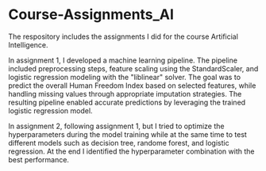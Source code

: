 # Course-Assignments_AI

The respository includes the assignments I did for the course Artificial Intelligence. 

In assignment 1, I developed a machine learning pipeline. The pipeline included preprocessing steps, feature scaling using the StandardScaler, and logistic regression modeling with the "liblinear" solver. The goal was to predict the overall Human Freedom Index based on selected features, while handling missing values through appropriate imputation strategies. The resulting pipeline enabled accurate predictions by leveraging the trained logistic regression model.

In assignment 2, following assignment 1, but I tried to optimize the hyperparameters during the model training while at the same time to test different models such as decision tree, randome forest, and logistic regression. At the end I identified the hyperparameter combination with the best performance. 
